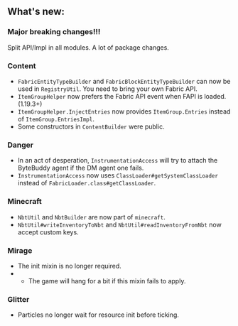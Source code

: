 ## What's new:

### Major breaking changes!!!

Split API/Impl in all modules. A lot of package changes.

### Content

* `FabricEntityTypeBuilder` and `FabricBlockEntityTypeBuilder` can now be used in `RegistryUtil`. You need to bring your own Fabric API.
* `ItemGroupHelper` now prefers the Fabric API event when FAPI is loaded. (1.19.3+)
* `ItemGroupHelper.InjectEntries` now provides `ItemGroup.Entries` instead of `ItemGroup.EntriesImpl`.
* Some constructors in `ContentBuilder` were public.

### Danger

* In an act of desperation, `InstrumentationAccess` will try to attach the ByteBuddy agent if the DM agent one fails.
* `InstrumentationAccess` now uses `ClassLoader#getSystemClassLoader` instead of `FabricLoader.class#getClassLoader`.

### Minecraft

* `NbtUtil` and `NbtBuilder` are now part of `minecraft`.
* `NbtUtil#writeInventoryToNbt` and `NbtUtil#readInventoryFromNbt` now accept custom keys.

### Mirage

* The init mixin is no longer required.
* * The game will hang for a bit if this mixin fails to apply.

### Glitter

* Particles no longer wait for resource init before ticking.
